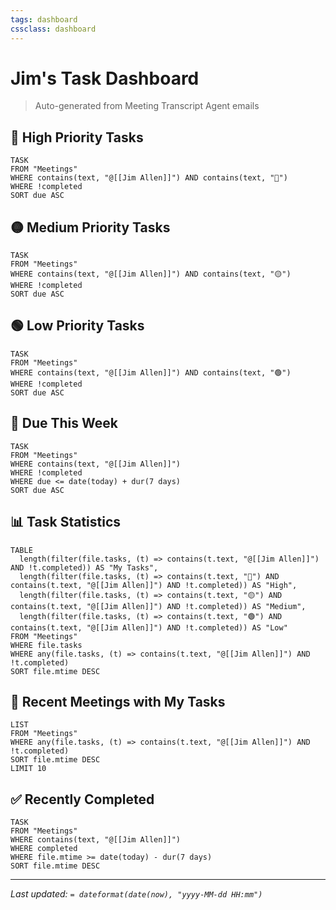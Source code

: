 ```yaml
---
tags: dashboard
cssclass: dashboard
---
```


# Jim's Task Dashboard

> Auto-generated from Meeting Transcript Agent emails

## 🔴 High Priority Tasks
```dataview
TASK
FROM "Meetings"
WHERE contains(text, "@[[Jim Allen]]") AND contains(text, "🔴")
WHERE !completed
SORT due ASC
```

## 🟡 Medium Priority Tasks
```dataview
TASK
FROM "Meetings"
WHERE contains(text, "@[[Jim Allen]]") AND contains(text, "🟡")
WHERE !completed
SORT due ASC
```

## 🟢 Low Priority Tasks
```dataview
TASK
FROM "Meetings"
WHERE contains(text, "@[[Jim Allen]]") AND contains(text, "🟢")
WHERE !completed
SORT due ASC
```

## 📅 Due This Week
```dataview
TASK
FROM "Meetings"
WHERE contains(text, "@[[Jim Allen]]")
WHERE !completed
WHERE due <= date(today) + dur(7 days)
SORT due ASC
```

## 📊 Task Statistics
```dataview
TABLE 
  length(filter(file.tasks, (t) => contains(t.text, "@[[Jim Allen]]") AND !t.completed)) AS "My Tasks",
  length(filter(file.tasks, (t) => contains(t.text, "🔴") AND contains(t.text, "@[[Jim Allen]]") AND !t.completed)) AS "High",
  length(filter(file.tasks, (t) => contains(t.text, "🟡") AND contains(t.text, "@[[Jim Allen]]") AND !t.completed)) AS "Medium",
  length(filter(file.tasks, (t) => contains(t.text, "🟢") AND contains(t.text, "@[[Jim Allen]]") AND !t.completed)) AS "Low"
FROM "Meetings"
WHERE file.tasks
WHERE any(file.tasks, (t) => contains(t.text, "@[[Jim Allen]]") AND !t.completed)
SORT file.mtime DESC
```

## 📝 Recent Meetings with My Tasks
```dataview
LIST
FROM "Meetings"
WHERE any(file.tasks, (t) => contains(t.text, "@[[Jim Allen]]") AND !t.completed)
SORT file.mtime DESC
LIMIT 10
```

## ✅ Recently Completed
```dataview
TASK
FROM "Meetings"
WHERE contains(text, "@[[Jim Allen]]")
WHERE completed
WHERE file.mtime >= date(today) - dur(7 days)
SORT file.mtime DESC
```

---

*Last updated: `= dateformat(date(now), "yyyy-MM-dd HH:mm")`*